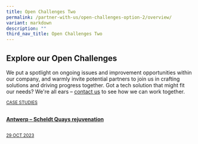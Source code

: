 ```yaml
---
title: Open Challenges Two
permalink: /partner-with-us/open-challenges-option-2/overview/
variant: markdown
description: ""
third_nav_title: Open Challenges Two
---
```

<h2>Explore our Open Challenges</h2>
<p> We put a spotlight on ongoing issues and improvement opportunities within our company, and warmly invite potential partners to join us in crafting solutions and driving progress together. Got a tech solution that might fit our needs? We're all ears – <a href="https://www.mindef.gov.sg/web/portal/rsaf/home/">contact us</a> to see how we can work together.
</p>
<div class="row">
  <div class="col">
  <a class="is-media-card" href=""><div class="media-card-plain bg-media-color-4 padding--lg">
                            <div>
                                <small class="has-text-white padding--bottom">CASE STUDIES</small>
                                <h4 style="line-height: 2.25rem" class="has-text-white padding--bottom--lg"><b>Antwerp – Scheldt Quays rejuvenation</b></h4>
                            </div>
                            <div class="is-fluid padding--top--md description">
                                <small class="has-text-white">29 OCT 2023</small></div>
                        </div>
                        </a>
  </div>
</div>